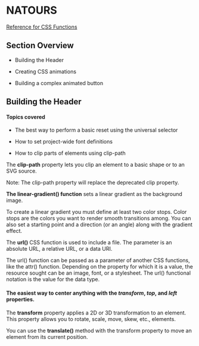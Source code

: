 # NATOURS

[Reference for CSS Functions](https://developer.mozilla.org/en-US/docs/Web/CSS/CSS_Functions)
## Section Overview

- Building the Header

- Creating CSS animations

- Building a complex animated button


## Building the Header

#### Topics covered

- The best way to perform a basic reset using the universal selector

- How to set project-wide font definitions

- How to clip parts of elements using clip-path

The **clip-path** property lets you clip an element to a basic shape or to an SVG source.

Note: The clip-path property will replace the deprecated clip property.



**The linear-gradient() function** sets a linear gradient as the background image.

To create a linear gradient you must define at least two color stops.
Color stops are the colors you want to render smooth transitions among.
You can also set a starting point and a direction (or an angle) along with the gradient effect.

The **url()** CSS function is used to include a file. The parameter is an absolute URL, a relative URL, or a data URI.

The url() function can be passed as a parameter of another CSS functions, like the attr() function.
Depending on the property for which it is a value, the resource sought can be an image, font, or a stylesheet.
The url() functional notation is the value for the <url> data type.

#### The easiest way to center anything with the *transform*, *top*, and *left* properties.

The **transform** property applies a 2D or 3D transformation to an element.
This property allows you to rotate, scale, move, skew, etc., elements.

You can use the **translate()** method with the transform property to move an element from its current position.






